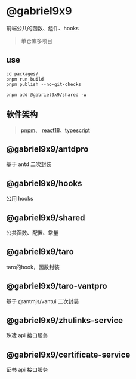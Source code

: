 # @gabriel9x9

前端公共的函数、组件、hooks
> 单仓库多项目

## use

```
cd packages/
pnpm run build
pnpm publish --no-git-checks

pnpm add @gabriel9x9/shared -w
```

## 软件架构

> [pnpm](https://pnpm.io/zh/)、 [react18](https://react.nodejs.cn/)、[typescript](https://www.typescriptlang.org/zh/)

## @gabriel9x9/antdpro

基于 antd 二次封装

## @gabriel9x9/hooks

公用 hooks

## @gabriel9x9/shared

公共函数、配置、常量

## @gabriel9x9/taro

taro的hook，函数封装

## @gabriel9x9/taro-vantpro

基于 @antmjs/vantui 二次封装

## @gabriel9x9/zhulinks-service

珠凌 api 接口服务

## @gabriel9x9/certificate-service

证书 api 接口服务